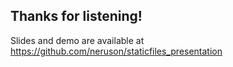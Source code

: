 ## Thanks for listening!

Slides and demo are available at https://github.com/neruson/staticfiles_presentation
